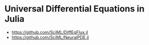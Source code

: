 # Universal Differential Equations in Julia

- https://github.com/SciML/DiffEqFlux.jl
- https://github.com/SciML/NeuralPDE.jl
